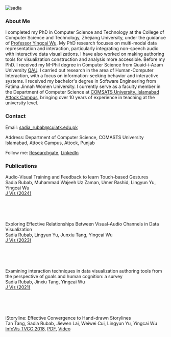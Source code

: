 ![sadia](https://user-images.githubusercontent.com/32354798/40622238-28ae5842-62d3-11e8-83f6-d97ab1aaef87.png) 

### About Me

I completed my PhD in Computer Science and Technology at the College of  Computer Science and Technology, Zhejiang University, under the guidance of [Professor Yingcai Wu](http://www.ycwu.org/). My PhD research focuses on multi-modal data representation and interaction, particularly integrating non-speech audio with interactive data visualizations. I have also worked on making authoring tools for visualization construction and analysis more accessible. Before my PhD. I received my M-Phil degree in Computer Science from Quaid-i-Azam University [QAU](http://cs.qau.edu.pk/index.php). I carried out research in the area of Human-Computer Interaction, with a focus on information-seeking behavior and interactive systems.  I received my bachelor's degree in Software Engineering from Fatima Jinnah Women University.  I currently serve as a faculty member in the Department of Computer Science at [COMSATS University, Islamabad Attock Campus](https://www.comsats.edu.pk/), bringing over 10 years of experience in teaching at the university level.

### Contact

Email: sadia_rubab@cuiatk.edu.pk

Address: Department of Computer Science, COMASTS University Islamabad, Attock Campus, Attock, Punjab

Follow me: [Researchgate](https://www.researchgate.net/profile/Sadia_Rubab), [LinkedIn](https://pk.linkedin.com/in/sadia-rubab-b7396b128) 

### Publications



Audio-Visual Training and Feedback to learn Touch-based Gestures<br/>
Sadia Rubab, Muhammad Wajeeh Uz Zaman, Umer Rashid, Lingyun Yu, Yingcai Wu <br/> 
[J Vis (2024)](https://link.springer.com/article/10.1007/s12650-024-01012-x#citeas) <br/>

<br/>
<br/>
<br/>

Exploring Effective Relationships Between Visual-Audio Channels in Data Visualization <br/>
Sadia Rubab, Lingyun Yu, Junxiu Tang, Yingcai Wu <br/> 
[J Vis (2023)](https://link.springer.com/article/10.1007/s12650-023-00909-3)


<br/>
<br/>
<br/>

Examining interaction techniques in data visualization authoring tools from the perspective of goals and human cognition: a survey<br/>
Sadia Rubab, Jinxiu Tang, Yingcai Wu <br/> 
[J Vis (2021)](https://link.springer.com/article/10.1007/s12650-020-00705-3)

<br/>
<br/>
<br/>

iStoryline: Effective Convergence to Hand-drawn Storylines<br/>
Tan Tang, Sadia Rubab, Jiewen Lai, Weiwei Cui, Lingyun Yu, Yingcai Wu<br/>
[InfoVis TVCG 2018](http://ieeevis.org/year/2018/info/papers#infovis), [PDF](http://zjuvis.org/files/istoryline.pdf), [Video](https://www.youtube.com/watch?v=on4KbLd2RiY)

